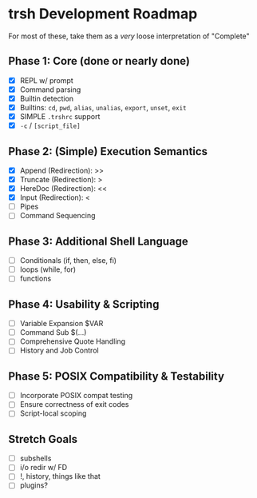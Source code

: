 # trsh Development Roadmap

For most of these, take them as a _very_ loose interpretation of "Complete"

## Phase 1: Core (done or nearly done)

- [x] REPL w/ prompt
- [x] Command parsing
- [x] Builtin detection
- [x] Builtins: `cd`, `pwd`, `alias`, `unalias`, `export`, `unset`, `exit`
- [x] SIMPLE `.trshrc` support
- [x] `-c` / `[script_file]`

## Phase 2: (Simple) Execution Semantics

- [x] Append (Redirection): >>
- [x] Truncate (Redirection): >
- [x] HereDoc (Redirection): <<
- [x] Input (Redirection): <
- [ ] Pipes
- [ ] Command Sequencing

## Phase 3: Additional Shell Language

- [ ] Conditionals (if, then, else, fi)
- [ ] loops (while, for)
- [ ] functions

## Phase 4: Usability & Scripting

- [ ] Variable Expansion $VAR
- [ ] Command Sub $(...)
- [ ] Comprehensive Quote Handling
- [ ] History and Job Control

## Phase 5: POSIX Compatibility & Testability

- [ ] Incorporate POSIX compat testing
- [ ] Ensure correctness of exit codes
- [ ] Script-local scoping

## Stretch Goals

- [ ] subshells
- [ ] i/o redir w/ FD
- [ ] !, history, things like that
- [ ] plugins?
